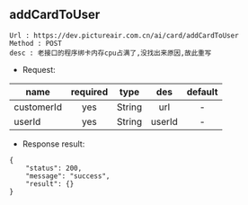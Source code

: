 

addCardToUser
---

```
Url : https://dev.pictureair.com.cn/ai/card/addCardToUser
Method : POST 
desc : 老接口的程序绑卡内存cpu占满了,没找出来原因,故此重写
```

* Request:

|name|required|type|des|default|
| ------------- |:-------------:|:-------------:|:---------------------------------------:|:-------------:|
| customerId | yes | String | url | - |
| userId | yes | String | userId | - |

* Response result:
```
{
    "status": 200,
    "message": "success",
    "result": {}
}
```
